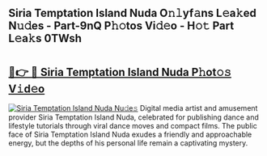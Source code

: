 ## Siria Temptation Island Nuda O𝚗𝚕yf𝚊ns L𝚎a𝚔ed N𝚞𝚍es - Part-9nQ P𝚑𝚘tos Vi𝚍𝚎o - H𝚘𝚝 Part L𝚎a𝚔s 0TWsh

# <h2><a href="http://kfatqll.oniu.top/?m=Siria+Temptation+Island+Nuda">🔗👉 🔴 Siria Temptation Island Nuda P𝚑ot𝚘𝚜 V𝚒d𝚎o</a></h2>

[![Siria Temptation Island Nuda Nu𝚍e𝚜](https://i.imgur.com/0qMVB7G.gif)](http://kfatqll.oniu.top/?m=Siria+Temptation+Island+Nuda)
Digital media artist and amusement provider Siria Temptation Island Nuda, celebrated for publishing dance and lifestyle tutorials through viral dance moves and compact films. The public face of Siria Temptation Island Nuda exudes a friendly and approachable energy, but the depths of his personal life remain a captivating mystery.  
